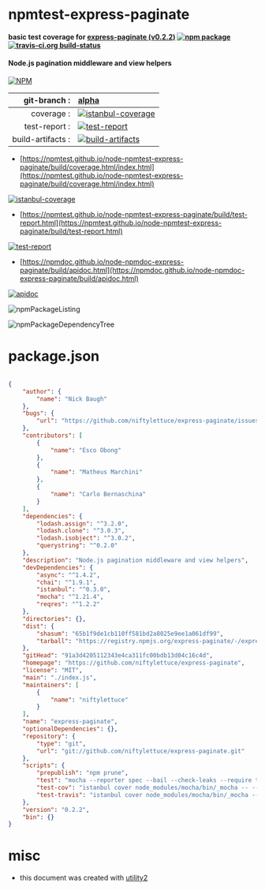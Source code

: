 # npmtest-express-paginate

#### basic test coverage for  [express-paginate (v0.2.2)](https://github.com/niftylettuce/express-paginate)  [![npm package](https://img.shields.io/npm/v/npmtest-express-paginate.svg?style=flat-square)](https://www.npmjs.org/package/npmtest-express-paginate) [![travis-ci.org build-status](https://api.travis-ci.org/npmtest/node-npmtest-express-paginate.svg)](https://travis-ci.org/npmtest/node-npmtest-express-paginate)

#### Node.js pagination middleware and view helpers

[![NPM](https://nodei.co/npm/express-paginate.png?downloads=true&downloadRank=true&stars=true)](https://www.npmjs.com/package/express-paginate)

| git-branch : | [alpha](https://github.com/npmtest/node-npmtest-express-paginate/tree/alpha)|
|--:|:--|
| coverage : | [![istanbul-coverage](https://npmtest.github.io/node-npmtest-express-paginate/build/coverage.badge.svg)](https://npmtest.github.io/node-npmtest-express-paginate/build/coverage.html/index.html)|
| test-report : | [![test-report](https://npmtest.github.io/node-npmtest-express-paginate/build/test-report.badge.svg)](https://npmtest.github.io/node-npmtest-express-paginate/build/test-report.html)|
| build-artifacts : | [![build-artifacts](https://npmtest.github.io/node-npmtest-express-paginate/glyphicons_144_folder_open.png)](https://github.com/npmtest/node-npmtest-express-paginate/tree/gh-pages/build)|

- [https://npmtest.github.io/node-npmtest-express-paginate/build/coverage.html/index.html](https://npmtest.github.io/node-npmtest-express-paginate/build/coverage.html/index.html)

[![istanbul-coverage](https://npmtest.github.io/node-npmtest-express-paginate/build/screenCapture.buildCi.browser.%252Ftmp%252Fbuild%252Fcoverage.lib.html.png)](https://npmtest.github.io/node-npmtest-express-paginate/build/coverage.html/index.html)

- [https://npmtest.github.io/node-npmtest-express-paginate/build/test-report.html](https://npmtest.github.io/node-npmtest-express-paginate/build/test-report.html)

[![test-report](https://npmtest.github.io/node-npmtest-express-paginate/build/screenCapture.buildCi.browser.%252Ftmp%252Fbuild%252Ftest-report.html.png)](https://npmtest.github.io/node-npmtest-express-paginate/build/test-report.html)

- [https://npmdoc.github.io/node-npmdoc-express-paginate/build/apidoc.html](https://npmdoc.github.io/node-npmdoc-express-paginate/build/apidoc.html)

[![apidoc](https://npmdoc.github.io/node-npmdoc-express-paginate/build/screenCapture.buildCi.browser.%252Ftmp%252Fbuild%252Fapidoc.html.png)](https://npmdoc.github.io/node-npmdoc-express-paginate/build/apidoc.html)

![npmPackageListing](https://npmtest.github.io/node-npmtest-express-paginate/build/screenCapture.npmPackageListing.svg)

![npmPackageDependencyTree](https://npmtest.github.io/node-npmtest-express-paginate/build/screenCapture.npmPackageDependencyTree.svg)



# package.json

```json

{
    "author": {
        "name": "Nick Baugh"
    },
    "bugs": {
        "url": "https://github.com/niftylettuce/express-paginate/issues"
    },
    "contributors": [
        {
            "name": "Esco Obong"
        },
        {
            "name": "Matheus Marchini"
        },
        {
            "name": "Carlo Bernaschina"
        }
    ],
    "dependencies": {
        "lodash.assign": "^3.2.0",
        "lodash.clone": "^3.0.3",
        "lodash.isobject": "^3.0.2",
        "querystring": "^0.2.0"
    },
    "description": "Node.js pagination middleware and view helpers",
    "devDependencies": {
        "async": "^1.4.2",
        "chai": "^1.9.1",
        "istanbul": "^0.3.0",
        "mocha": "^1.21.4",
        "reqres": "^1.2.2"
    },
    "directories": {},
    "dist": {
        "shasum": "65b1f9de1cb110ff581bd2a8025e9ee1a061df99",
        "tarball": "https://registry.npmjs.org/express-paginate/-/express-paginate-0.2.2.tgz"
    },
    "gitHead": "91a3d4205112343e4ca311fc00bdb13d04c16c4d",
    "homepage": "https://github.com/niftylettuce/express-paginate",
    "license": "MIT",
    "main": "./index.js",
    "maintainers": [
        {
            "name": "niftylettuce"
        }
    ],
    "name": "express-paginate",
    "optionalDependencies": {},
    "repository": {
        "type": "git",
        "url": "git://github.com/niftylettuce/express-paginate.git"
    },
    "scripts": {
        "prepublish": "npm prune",
        "test": "mocha --reporter spec --bail --check-leaks --require test/support/should test/",
        "test-cov": "istanbul cover node_modules/mocha/bin/_mocha -- --reporter dot --check-leaks --require test/support/should  test/",
        "test-travis": "istanbul cover node_modules/mocha/bin/_mocha --report lcovonly -- --reporter spec --check-leaks --require test/support/should test/"
    },
    "version": "0.2.2",
    "bin": {}
}
```



# misc
- this document was created with [utility2](https://github.com/kaizhu256/node-utility2)
